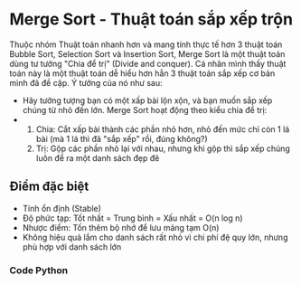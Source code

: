 # Merge Sort - Thuật toán sắp xếp trộn
Thuộc nhóm Thuật toán nhanh hơn và mang tính thực tế hơn 3 thuật toán Bubble Sort, Selection Sort và Insertion Sort, Merge Sort là một thuật toán dùng tư tưởng "Chia để trị" (Divide and conquer). Cá nhân mình thấy thuật toán này là một thuật toán dễ hiểu hơn hẳn 3 thuật toán sắp xếp cơ bản mình đã đề cập. Ý tưởng của nó như sau:
- Hãy tưởng tượng bạn có một xấp bài lộn xộn, và bạn muốn sắp xếp chúng từ nhỏ đến lớn. Merge Sort hoạt động theo kiểu chia để trị:
- 1. Chia: Cắt xấp bài thành các phần nhỏ hơn, nhỏ đến mức chỉ còn 1 lá bài (mà 1 lá thì đã "sắp xếp" rồi, đúng không?)
  2. Trị: Gộp các phần nhỏ lại với nhau, nhưng khi gộp thì sắp xếp chúng luôn để ra một danh sách đẹp đẽ

## Điểm đặc biệt
- Tính ổn định (Stable)
- Độ phức tạp: Tốt nhất = Trung bình = Xấu nhất = O(n log n)
- Nhược điểm: Tốn thêm bộ nhớ để lưu mảng tạm O(n)
- Không hiệu quả lắm cho danh sách rất nhỏ vì chi phí đệ quy lớn, nhưng phù hợp với danh sách lớn

### Code Python
